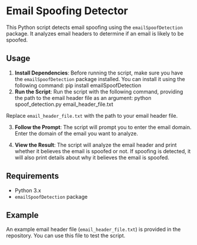 # **Email Spoofing Detector**

This Python script detects email spoofing using the `emailSpoofDetection` package. It analyzes email headers to determine if an email is likely to be spoofed.

## Usage

1. **Install Dependencies**: Before running the script, make sure you have the `emailSpoofDetection` package installed. You can install it using the following command:
pip install emailSpoofDetection
2. **Run the Script**: Run the script with the following command, providing the path to the email header file as an argument:
python spoof_detection.py email_header_file.txt


Replace `email_header_file.txt` with the path to your email header file.

3. **Follow the Prompt**: The script will prompt you to enter the email domain. Enter the domain of the email you want to analyze.

4. **View the Result**: The script will analyze the email header and print whether it believes the email is spoofed or not. If spoofing is detected, it will also print details about why it believes the email is spoofed.

## Requirements

- Python 3.x
- `emailSpoofDetection` package

## Example

An example email header file (`email_header_file.txt`) is provided in the repository. You can use this file to test the script.
